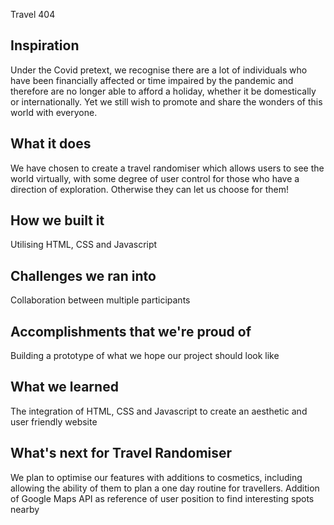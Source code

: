 Travel 404
## Inspiration
Under the Covid pretext, we recognise there are a lot of individuals who have been financially affected or time impaired by the pandemic and therefore are no longer able to afford a holiday, whether it be domestically or internationally. Yet we still wish to promote and share the wonders of this world with everyone. 

## What it does
We have chosen to create a travel randomiser which allows users to see the world virtually, with some degree of user control for those who have a direction of exploration. Otherwise they can let us choose for them!

## How we built it
Utilising HTML, CSS and Javascript

## Challenges we ran into
Collaboration between multiple participants

## Accomplishments that we're proud of
Building a prototype of what we hope our project should look like

## What we learned
The integration of HTML, CSS and Javascript to create an aesthetic and user friendly website

## What's next for Travel Randomiser
We plan to optimise our features with additions to cosmetics, including allowing the ability of them to plan a one day routine for travellers. Addition of Google Maps API as reference of user position to find interesting spots nearby
